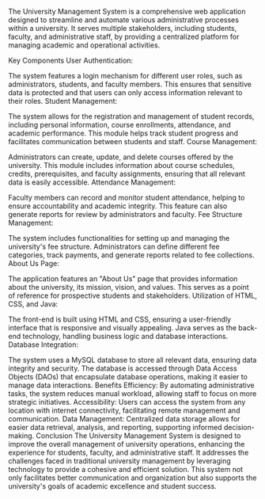 The University Management System is a comprehensive web application designed to streamline and automate various administrative processes within a university. It serves multiple stakeholders, including students, faculty, and administrative staff, by providing a centralized platform for managing academic and operational activities.

Key Components
User Authentication:

The system features a login mechanism for different user roles, such as administrators, students, and faculty members. This ensures that sensitive data is protected and that users can only access information relevant to their roles.
Student Management:

The system allows for the registration and management of student records, including personal information, course enrollments, attendance, and academic performance. This module helps track student progress and facilitates communication between students and staff.
Course Management:

Administrators can create, update, and delete courses offered by the university. This module includes information about course schedules, credits, prerequisites, and faculty assignments, ensuring that all relevant data is easily accessible.
Attendance Management:

Faculty members can record and monitor student attendance, helping to ensure accountability and academic integrity. This feature can also generate reports for review by administrators and faculty.
Fee Structure Management:

The system includes functionalities for setting up and managing the university's fee structure. Administrators can define different fee categories, track payments, and generate reports related to fee collections.
About Us Page:

The application features an "About Us" page that provides information about the university, its mission, vision, and values. This serves as a point of reference for prospective students and stakeholders.
Utilization of HTML, CSS, and Java:

The front-end is built using HTML and CSS, ensuring a user-friendly interface that is responsive and visually appealing. Java serves as the back-end technology, handling business logic and database interactions.
Database Integration:

The system uses a MySQL database to store all relevant data, ensuring data integrity and security. The database is accessed through Data Access Objects (DAOs) that encapsulate database operations, making it easier to manage data interactions.
Benefits
Efficiency: By automating administrative tasks, the system reduces manual workload, allowing staff to focus on more strategic initiatives.
Accessibility: Users can access the system from any location with internet connectivity, facilitating remote management and communication.
Data Management: Centralized data storage allows for easier data retrieval, analysis, and reporting, supporting informed decision-making.
Conclusion
The University Management System is designed to improve the overall management of university operations, enhancing the experience for students, faculty, and administrative staff. It addresses the challenges faced in traditional university management by leveraging technology to provide a cohesive and efficient solution. This system not only facilitates better communication and organization but also supports the university's goals of academic excellence and student success.
